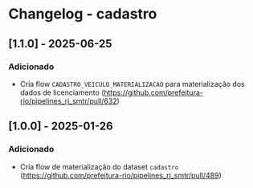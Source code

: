 # Changelog - cadastro

## [1.1.0] - 2025-06-25

### Adicionado

- Cria flow `CADASTRO_VEICULO_MATERIALIZACAO` para materialização dos dados de licenciamento (https://github.com/prefeitura-rio/pipelines_rj_smtr/pull/632)

## [1.0.0] - 2025-01-26

### Adicionado

- Cria flow de materialização do dataset `cadastro` (https://github.com/prefeitura-rio/pipelines_rj_smtr/pull/489)
